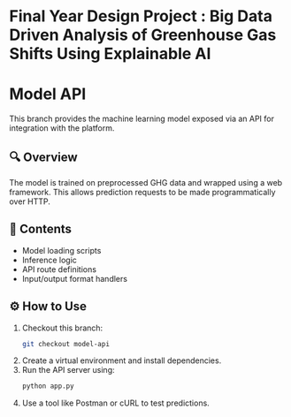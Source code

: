 # Final Year Design Project : Big Data Driven Analysis of Greenhouse Gas Shifts Using Explainable AI

# Model API

This branch provides the machine learning model exposed via an API for integration with the platform.

## 🔍 Overview

The model is trained on preprocessed GHG data and wrapped using a web framework. This allows prediction requests to be made programmatically over HTTP.

## 📁 Contents

- Model loading scripts
- Inference logic
- API route definitions
- Input/output format handlers

## ⚙️ How to Use

1. Checkout this branch:
   ```bash
   git checkout model-api
   ```
2. Create a virtual environment and install dependencies.
3. Run the API server using:
   ```bash
   python app.py
   ```
4. Use a tool like Postman or cURL to test predictions.
